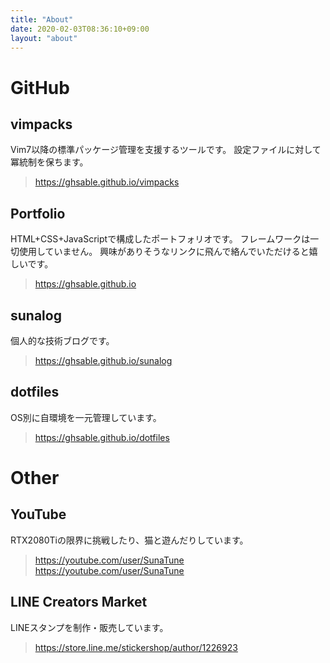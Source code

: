 ```yaml
---
title: "About"
date: 2020-02-03T08:36:10+09:00
layout: "about"
---
```


# GitHub
## vimpacks
Vim7以降の標準パッケージ管理を支援するツールです。
設定ファイルに対して冪統制を保ちます。
> https://ghsable.github.io/vimpacks

## Portfolio
HTML+CSS+JavaScriptで構成したポートフォリオです。
フレームワークは一切使用していません。
興味がありそうなリンクに飛んで絡んでいただけると嬉しいです。
> https://ghsable.github.io

## sunalog
個人的な技術ブログです。
> https://ghsable.github.io/sunalog

## dotfiles
OS別に自環境を一元管理しています。
> https://ghsable.github.io/dotfiles

# Other
## YouTube
RTX2080Tiの限界に挑戦したり、猫と遊んだりしています。
> https://youtube.com/user/SunaTune
> https://youtube.com/user/SunaTune

## LINE Creators Market
LINEスタンプを制作・販売しています。
> https://store.line.me/stickershop/author/1226923

